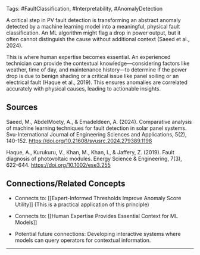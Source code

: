Tags: #FaultClassification, #Interpretability, #AnomalyDetection

A critical step in PV fault detection is transforming an abstract anomaly detected by a machine learning model into a meaningful, physical fault classification. 
An ML algorithm might flag a drop in power output, but it often cannot distinguish the cause without additional context (Saeed et al., 2024).

This is where human expertise becomes essential. 
An experienced technician can provide the contextual knowledge—considering factors like weather, time of day, and maintenance history—to determine if the power drop is due to benign shading or a critical issue like panel soiling or an electrical fault (Haque et al., 2019). 
This ensures anomalies are correlated accurately with physical causes, leading to actionable insights.

## Sources

Saeed, M., AbdelMoety, A., & Emadeldeen, A. (2024). Comparative analysis of machine learning techniques for fault detection in solar panel systems. Svu-International Journal of Engineering Sciences and Applications, 5(2), 140-152. https://doi.org/10.21608/svusrc.2024.279389.1198

Haque, A., Kurukuru, V., Khan, M., Khan, I., & Jaffery, Z. (2019). Fault diagnosis of photovoltaic modules. Energy Science & Engineering, 7(3), 622-644. https://doi.org/10.1002/ese3.255

## Connections/Related Concepts

- Connects to: [[Expert-Informed Thresholds Improve Anomaly Score Utility]] (This is a practical application of this principle)
    
- Connects to: [[Human Expertise Provides Essential Context for ML Models]]
    
- Potential future connections: Developing interactive systems where models can query operators for contextual information.
    

---